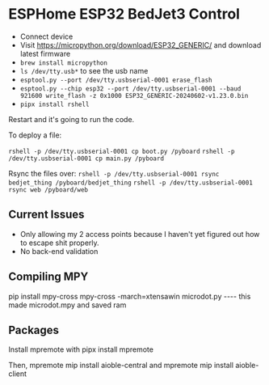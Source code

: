 # ESPHome ESP32 BedJet3 Control

* Connect device
* Visit https://micropython.org/download/ESP32_GENERIC/ and download latest firmware
* `brew install micropython`
* `ls /dev/tty.usb*` to see the usb name
* `esptool.py --port /dev/tty.usbserial-0001 erase_flash`
* `esptool.py --chip esp32 --port /dev/tty.usbserial-0001 --baud 921600 write_flash -z 0x1000 ESP32_GENERIC-20240602-v1.23.0.bin`
* `pipx install rshell`

Restart and it's going to run the code.

To deploy a file:

`rshell -p /dev/tty.usbserial-0001 cp boot.py /pyboard`
`rshell -p /dev/tty.usbserial-0001 cp main.py /pyboard`

Rsync the files over:
`rshell -p /dev/tty.usbserial-0001 rsync bedjet_thing /pyboard/bedjet_thing`
`rshell -p /dev/tty.usbserial-0001 rsync web /pyboard/web`

## Current Issues

* Only allowing my 2 access points because I haven't yet figured out how to escape shit properly.
* No back-end validation

## Compiling MPY

pip install mpy-cross
mpy-cross -march=xtensawin microdot.py ---- this made microdot.mpy and saved ram

## Packages

Install mpremote with pipx install mpremote

Then, mpremote mip install aioble-central and mpremote mip install aioble-client

